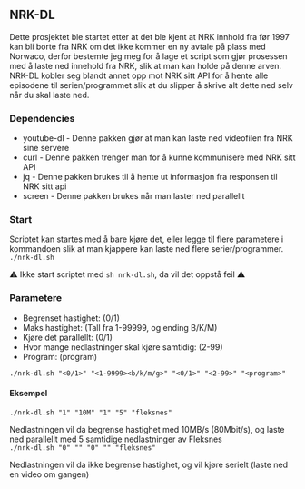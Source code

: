 ## NRK-DL

Dette prosjektet ble startet etter at det ble kjent at NRK innhold fra før 1997 kan bli borte fra NRK om det ikke kommer en ny avtale på plass med Norwaco, derfor bestemte jeg meg for å lage et script som gjør prosessen med å laste ned innehold fra NRK, slik at man kan holde på denne arven.
NRK-DL kobler seg blandt annet opp mot NRK sitt API for å hente alle episodene til serien/programmet slik at du slipper å skrive alt dette ned selv når du skal laste ned.

### Dependencies

- youtube-dl - Denne pakken gjør at man kan laste ned videofilen fra NRK sine servere
 - curl - Denne pakken trenger man for å kunne kommunisere med NRK sitt API
 - jq - Denne pakken brukes til å hente ut informasjon fra responsen til NRK sitt api
 - screen - Denne pakken brukes når man laster ned parallellt

### Start

Scriptet kan startes med å bare kjøre det, eller legge til flere parametere i kommandoen slik at man kjappere kan laste ned flere serier/programmer.
`./nrk-dl.sh`

:warning: Ikke start scriptet med `sh nrk-dl.sh`, da vil det oppstå feil :warning:

### Parametere

- Begrenset hastighet: (0/1)
- Maks hastighet: (Tall fra 1-99999, og ending B/K/M)
- Kjøre det parallellt: (0/1)
- Hvor mange nedlastninger skal kjøre samtidig: (2-99)
- Program: (program)

`./nrk-dl.sh "<0/1>" "<1-9999><b/k/m/g>" "<0/1>" "<2-99>" "<program>"`


#### Eksempel

`./nrk-dl.sh "1" "10M" "1" "5" "fleksnes"`

Nedlastningen vil da begrense hastighet med 10MB/s (80Mbit/s), og laste ned parallellt med 5 samtidige nedlastninger av Fleksnes
<br>
`./nrk-dl.sh "0" "" "0" "" "fleksnes"`

Nedlastningen vil da ikke begrense hastighet, og vil kjøre serielt (laste ned en video om gangen)